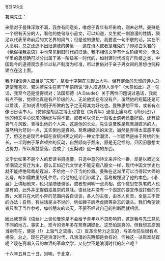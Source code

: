     答芸深先生 

   芸深先生：

   来信对于曼殊深致不满，我亦有同意处，唯虑于青年有坏影响，则未必然。曼殊是一个很有天分的人，看他的绝句与小品文，可以知道，又生就一副浪漫的性情，颇足以代表革命前后的文艺界的风气；但是他的思想，我要说一句不敬的话，实在不大高明，总之还逃不出旧道德的樊篱——这在诗人或者是难免的？即如白采君的《绝俗楼我辈语》中也常见到旧时代的旧话。我不相信文学有什么阶级可分，但文学里的思想确可以分出属于某一阶级某一时代的，如封建时代或有产阶级之类，中国现今的道德观念多半以私产制度为标准，所以世俗对于亲子男女间的思想也纯粹建立在这上面。

   我不相信诗人应当是“先知”，拿着十字架在荒野上大叫，但有健全的思想的诗人总更使我喜欢，郭沫若先生在若干年前所说“诗人须通晓人类学”（大意如此）这一句话，我至今还是觉得很对；法国都德（A.Daudet）关于两性问题说过愚话，我就有点不敬，觉得他真是有产阶级的人，无论他实在有没有产，虽然他的短篇还是可以爱读，正如说谎的厨子所做的包子之无碍其为好吃也。曼殊思想平常，或者有点像旧日读书人，（仿佛是胡适之博士也曾在《新青年》通信上痛骂过《绛纱记》，）他的诗文平心说来的确还写得不错，或者可以说比一般名士遗老还要好些，还有些真气与风致，表得出他的个人来，这是他的长处。先生说曼殊是鸳鸯胡蝶派的人，虽然稍为苛刻一点，其实倒也是真的。鸳鸯胡蝶派的末流，诚然是弄得太滥恶不堪了，但这也是现代中国在宣统洪宪之间的一种文学潮流，一半固然是由于传统的生长，一半则由于革命顿挫的反动，自然倾向于颓废，原是无足怪的，只因旧思想太占势力，所以渐益堕落，变成了《玉梨魂》这一类的东西。

   文学史如果不是个人的爱读书目提要，只选中意的诗文来评论一番，却是以叙述文学潮流之变迁为主，那么正如近代文学史不能无视八股文一样，现代中国文学史也就不能拒绝鸳鸯胡蝶派，不给他一个正当的位置。曼殊在这派里可以当得起大师的名号，却如儒教里的孔仲尼，给他的徒弟们带累了，容易被埋没了他的本色。《语丝》上讲起他来，也只是随便谈谈，或者想阐明一点真相，这个意思在执笔的人也是有的，此外并无提倡或推崇的意味。语丝社并没有一个固定的要宣传或打倒的东西，大家只在大同小异的范围内各自谈谈，各人的主张，由本人负责，全是三不管的办法；自然，有些话是决不说的，例如狮子牌老虎牌等杂志的话头。我们希望读者只看了当作参考，如听朋友的谈天，不要不经过自己的判断而就相信。

   因此我觉得《语丝》上谈论曼殊是不会给予青年以不良影响的，这是我与先生意见不同的地方。事实上，现今的青年多在鸳鸯胡蝶化，这恐怕是真的。但我想其原因当别有在，便是（1）上海气之流毒，（2）反革命势力之压迫，与革命前后很有点相像。总之，现在还是浪漫时代，凡浪漫的东西都是会有的。何独这一派鸳鸯胡蝶呢？现在高唱入云的血泪的革命文学，又何尝不是浪漫时代的名产呢？

   十六年五月三十日，岂明，于北京。

